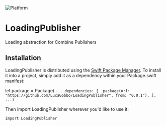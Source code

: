 ![Platform](https://img.shields.io/badge/platform-iOS%20%7C%20macOS%20%7C%20tvOS%20%7C%20watchOS%20%7C%20Linux-green.svg)

# LoadingPublisher
Loading abstraction for Combine Publishers

## Installation

LoadingPublisher is distributed using the [Swift Package Manager](https://swift.org/package-manager). To install it into a project, simply add it as a dependency within your Package.swift manifest:

let package = Package(
    ```
    ...
    dependencies: [
        .package(url: "https://github.com/LucaGobbo/LoadingPublisher", from: "0.0.1"),
    ],
    ...)
    ```

Then import LoadingPublisher wherever you'd like to use it:

```
import LoadingPublisher
```

